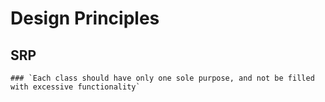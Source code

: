 # Design Principles

## SRP
    ### `Each class should have only one sole purpose, and not be filled with excessive functionality`